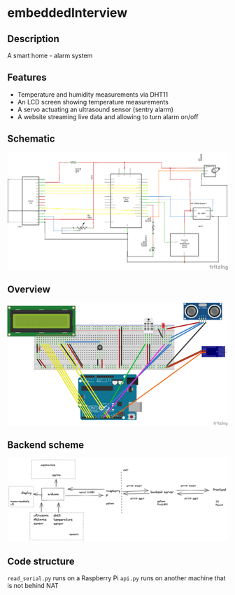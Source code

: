 # embeddedInterview

## Description

A smart home - alarm system

## Features

- Temperature and humidity measurements via DHT11
- An LCD screen showing temperature measurements
- A servo actuating an ultrasound sensor (sentry alarm)
- A website streaming live data and allowing to turn alarm on/off

## Schematic
![Project schematic](https://github.com/nesvoboda/embeddedInterview/blob/70471fc07bd4213254b694bd6f1f7dd59d64fcf5/ei_schem.png)

## Overview
![Project overview](https://github.com/nesvoboda/embeddedInterview/blob/70471fc07bd4213254b694bd6f1f7dd59d64fcf5/ei_view.png)

## Backend scheme
![Project overview](https://github.com/nesvoboda/embeddedInterview/blob/8a3874f1d079750c47537e1aa045e8f75745b5e6/project.png)

## Code structure
`read_serial.py` runs on a Raspberry Pi
`api.py` runs on another machine that is not behind NAT
